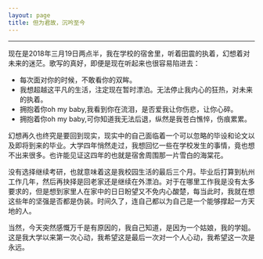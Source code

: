 ```yaml
---
layout: page
title: 但为君故，沉吟至今
---
```

---

  现在是2018年三月19日两点半，我在学校的宿舍里，听着田震的执着，幻想着对未来的迷茫。歌写的真好，即便是现在听起来也很容易陷进去：
  
  - 每次面对你的时候，不敢看你的双眸。
  - 我想超越这平凡的生活，注定现在暂时漂泊。无法停止我内心的狂热，对未来的执着。
  - 拥抱着你oh my baby,我看到你在流泪，是否爱我让你伤悲，让你心碎。
  - 拥抱着你oh my baby,可你知道我无法后退，纵然是我苍白憔悴，伤痕累累。   
  
  幻想再久也终究是要回到现实，现实中的自己面临着一个可以忽略的毕设和论文以及即将到来的毕业。大学四年悄然走过，我想回忆一些在学校发生的事情，竟也想不出来很多。也许能见证这四年的也就是宿舍周围那一片雪白的海棠花。
  
  没有选择继续考研，也就意味着这是我校园生活的最后三个月。毕业后打算到杭州工作几年，然后再抉择是回老家还是继续在外漂泊。对于在哪里工作我是没有太多要求的，但是想到家里人在家中的日日盼望又不免内心酸楚，每当此时，我就在想这些年的坚强是否都是伪装。时间久了，连自己都以为自己是一个能够撑起一方天地的人。

  当然，今天突然感慨万千是有原因的，我自己知道，是因为一个姑娘，我的学姐。这是我大学以来第一次心动，我希望这是最后一次对一个人心动，我希望这一次是永远。  



